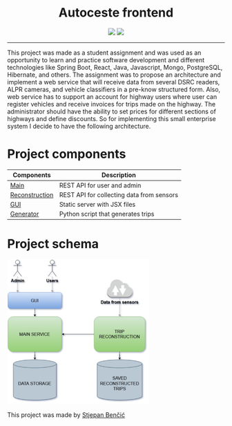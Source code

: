 

<h1 align="center">Autoceste frontend</h1>

<p align="center">
    <img src="https://img.shields.io/badge/madeBy-stjepanB-blue">
    <img src="https://img.shields.io/badge/React-17.0.1-blue">
</p>

---

This project was made as a student assignment and was used as an opportunity to learn and practice software development and different technologies like Spring Boot, React, Java, Javascript, Mongo, PostgreSQL, Hibernate, and others. The assignment was to propose an architecture and implement a web service that will receive data from several DSRC readers, ALPR cameras, and vehicle classifiers in a pre-know structured form. Also, web service has to support an account for highway users where user can register vehicles and receive invoices for trips made on the highway. The administrator should have the ability to set prices for different sections of highways and define discounts. So for implementing this small enterprise system I decide to have the following architecture.



# Project components

| Components                                                                      | Description
| ------------------------------------------------------------------------------  | -------------
| [Main](https://github.com/stjepanB/autocesteBackend)                            | REST API for user and admin        |
| [Reconstruction](https://github.com/stjepanB/autocesteTripReconstructionService)| REST API for collecting data from sensors|
| [GUI ](https://github.com/stjepanB/autocesteFrontend)                           | Static server with JSX files       |
| [Generator](https://github.com/stjepanB/tripGenerator)                          | Python script that generates trips |

# Project schema

<img src="./img/architecture2.png" alt="architecture" width="328">
 

This project was made by [Stjepan Benčić](https://www.linkedin.com/in/stjepan-bencic/)
